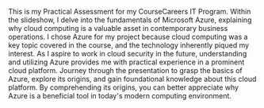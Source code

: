 This is my Practical Assessment for my CourseCareers IT Program. Within the slideshow, I delve into the fundamentals of Microsoft Azure, explaining why cloud computing is a valuable asset in contemporary business operations. I chose Azure for my project because cloud computing was a key topic covered in the course, and the technology inherently piqued my interest. As I aspire to work in cloud security in the future, understanding and utilizing Azure provides me with practical experience in a prominent cloud platform. Journey through the presentation to grasp the basics of Azure, explore its origins, and gain foundational knowledge about this cloud platform. By comprehending its origins, you can better appreciate why Azure is a beneficial tool in today's modern computing environment.
